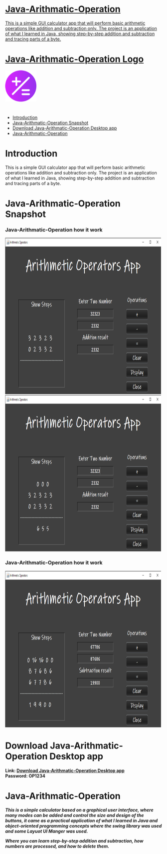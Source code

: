 <div >
  <a href="https://github.com/MALEK-FRAIJ/Java-Arithmatic-Operation-.git">
  
# Java-Arithmatic-Operation

This is a simple GUI calculator app that will perform basic arithmetic operations like addition and subtraction only. The project is an application of what I learned in Java, showing step-by-step addition and subtraction and tracing parts of a byte.

# Java-Arithmatic-Operation Logo 

<img src="stuff/assets/Arithmetic.png" alt="calculator-img" width="100px" height="100px" />

<div>

# 

- [Introduction](#introduction)
- [Java-Arithmatic-Operation Snapshot](#java-arithmatic-operation-snapshot)
- [Download Java-Arithmatic-Operation Desktop app](#download-java-arithmatic-operation-desktop-app)
- [Java-Arithmatic-Operation](#java-arithmatic-operation)

# Introduction 

<P>This is a simple GUI calculator app that will perform basic arithmetic operations like addition and subtraction only. The project is an application of what I learned in Java, showing step-by-step addition and subtraction and tracing parts of a byte.</P>

# Java-Arithmatic-Operation Snapshot

### Java-Arithmatic-Operation how it work

<img src="stuff/img/1.png" alt="product" width="500px" height="500px"/>
<img src="stuff/img/2.png" alt="product" width="500px" height="500px"/>

### Java-Arithmatic-Operation how it work

<img src="stuff/img/3.png" alt="product" width="500px" height="500px"/>

<div>

<div>

# Download Java-Arithmatic-Operation Desktop app

<h4>Link:
<a href="">Download Java-Arithmatic-Operation Desktop app</a><br>
Password: OP1234
</h4>

</div>

# Java-Arithmatic-Operation

<h5>This is a simple calculator based on a graphical user interface, where many modes can be added and control the size and design of the buttons, it came as a practical application of what I learned in Java and object-oriented programming concepts where the swing library was used and some Layuot UI Manger was used.

Where you can learn step-by-step addition and subtraction, how numbers are processed, and how to delete them.</h5>

</div>

</div>
